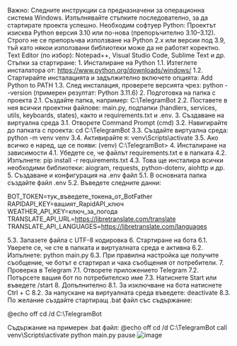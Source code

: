 Важно: Следните инструкции са предназначени за операционна система Windows. Изпълнявайте стъпките последователно, за да стартирате проекта успешно.
Необходим софтуер
Python: Проектът изисква Python версия 3.10 или по-нова (препоръчително 3.10–3.12). Строго не се препоръчва използване на Python 2.x или версии под 3.9, тъй като някои използвани библиотеки може да не работят коректно.
Text Editor (по избор): Notepad++, Visual Studio Code, Sublime Text и др.
Стъпки за стартиране:
      1. Инсталиране на Python
1.1. Изтеглете инсталатора от: https://www.python.org/downloads/windows/
1.2. Стартирайте инсталацията и задължително включете опцията: Add Python to PATH
1.3. След инсталация, проверете версията чрез: python --version (примерен резултат: Python 3.11.6)
2. Подготовка на папка с проекта
2.1. Създайте папка, например: C:\TelegramBot
2.2. Поставете в нея всички проектни файлове: main.py, подпапки (handlers, services, utils, keyboards, states), както и requirements.txt и .env.
3. Създаване на виртуална среда
3.1. Отворете Command Prompt (cmd)
3.2. Навигирайте до папката с проекта: cd C:\TelegramBot
3.3. Създайте виртуална среда: python -m venv venv
3.4. Активирайте я: venv\Scripts\activate
3.5. Ако всичко е наред, ще се появи: (venv) C:\TelegramBot>
4. Инсталиране на зависимости
4.1. Убедете се, че файлът requirements.txt е в папката
4.2. Изпълнете: pip install -r requirements.txt
4.3. Това ще инсталира всички необходими библиотеки: aiogram, requests, python-dotenv, aiohttp и др.
5. Създаване и конфигурация на .env файл
5.1. В основната папка създайте файл .env
5.2. Въведете следните данни:

BOT_TOKEN=тук_въведете_токена_от_BotFather
RAPIDAPI_KEY=вашият_RapidAPI_ключ
WEATHER_API_KEY=ключ_за_погода
TRANSLATE_API_URL=https://libretranslate.com/translate
TRANSLATE_API_LANGUAGES=https://libretranslate.com/languages

5.3. Запазете файла с UTF-8 кодировка
6. Стартиране на бота
6.1. Уверете се, че сте в папката и виртуалната среда е активна
6.2. Изпълнете: python main.py
6.3. При правилна настройка ще получите съобщение, че ботът е стартирал и чака            съобщения от потребители.
7. Проверка в Telegram
7.1. Отворете приложението Telegram
7.2. Потърсете вашия бот по потребителско име
7.3. Натиснете Start или въведете /start
8. Допълнително
8.1. За изключване на бота натиснете Ctrl + C
8.2. За напускане на виртуалната среда въведете: deactivate
8.3. По желание създайте стартиращ .bat файл със съдържание:

@echo off
cd /d C:\TelegramBot

Съдържание на примерен .bat файл:
@echo off
cd /d C:\TelegramBot
call venv\Scripts\activate
python main.py
pause
![image](https://github.com/user-attachments/assets/7ff1c3f3-adb3-4456-a33d-e2409607e707)
